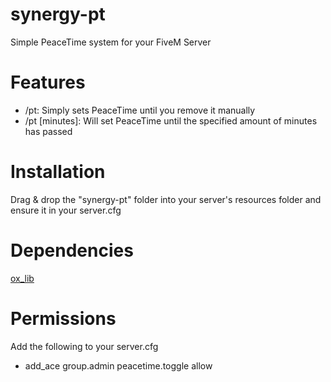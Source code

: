 # synergy-pt
Simple PeaceTime system for your FiveM Server

# Features
- /pt: Simply sets PeaceTime until you remove it manually
- /pt [minutes]: Will set PeaceTime until the specified amount of minutes has passed

# Installation
Drag & drop the "synergy-pt" folder into your server's resources folder and ensure it in your server.cfg

# Dependencies
[ox_lib](https://github.com/overextended/ox_lib)

# Permissions
Add the following to your server.cfg 
- add_ace group.admin peacetime.toggle allow
